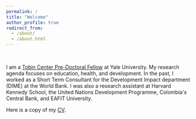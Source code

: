 ```yaml
---
permalink: /
title: "Welcome"
author_profile: true
redirect_from: 
  - /about/
  - /about.html
---
```


&nbsp;

I am a [Tobin Center Pre-Doctoral Fellow](https://tobin.yale.edu/people/pablo-uribe) at Yale University. My research agenda focuses on education, health, and development. In the past, I worked as a Short Term Consultant for the Development Impact department (DIME) at the World Bank. I was also a research assistant at Harvard Kennedy School, the United Nations Development Programme, Colombia's Central Bank, and EAFIT University.

Here is a copy of my [CV](/files/CV_PabloUribe.pdf).
